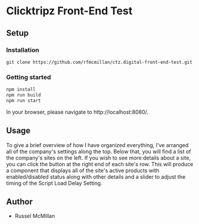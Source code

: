 # Clicktripz Front-End Test

## Setup

### Installation

```
git clone https://github.com/rfmcmillan/ctz.digital-front-end-test.git
```

### Getting started

```bash
npm install
npm run build
npm run start
```

In your browser, please navigate to http://localhost:8080/.

## Usage

To give a brief overview of how I have organized everything, I've arranged all of the company's settings along the top. Below that, you will find a list of the company's sites on the left. If you wish to see more details about a site, you can click the button at the right end of each site's row. This will produce a component that displays all of the site's active products with enabled/disabled status along with other details and a slider to adjust the timing of the Script Load Delay Setting.

## Author

- Russel McMillan
